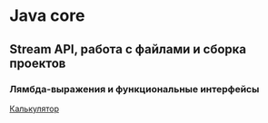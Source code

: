 # Java core 

## Stream API, работа с файлами и сборка проектов

### Лямбда-выражения и функциональные интерфейсы

[Калькулятор](https://github.com/ilk07/Calculator/src/)


